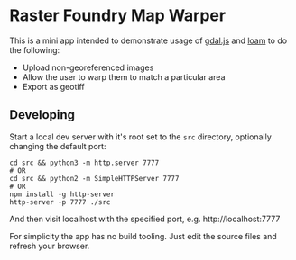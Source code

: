 # Raster Foundry Map Warper

This is a mini app intended to demonstrate usage of [gdal.js](https://github.com/ddohler/gdal-js) and [loam](https://github.com/azavea/loam) to do the following:
- Upload non-georeferenced images
- Allow the user to warp them to match a particular area
- Export as geotiff

## Developing

Start a local dev server with it's root set to the `src` directory, optionally changing the default port:
```
cd src && python3 -m http.server 7777
# OR
cd src && python2 -m SimpleHTTPServer 7777
# OR
npm install -g http-server
http-server -p 7777 ./src
```

And then visit localhost with the specified port, e.g. http://localhost:7777

For simplicity the app has no build tooling. Just edit the source files and refresh your browser.
